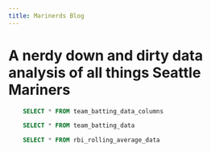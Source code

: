 ```yaml
---
title: Marinerds Blog
---
```


# A nerdy down and dirty data analysis of all things Seattle Mariners

```sql selected_team_batting_data
    SELECT * FROM team_batting_data_columns
```



<Dropdown
    data={selected_team_batting_data} 
    name=selected_column
    value=index
    multiple=true
/>


```sql selected_team_batting
    SELECT * FROM team_batting_data
```

<BarChart 
    data={selected_team_batting} 
    x=Team 
    y='${inputs.selected_column.value}'
/>



```sql rbi_rolling_avg
    SELECT * FROM rbi_rolling_average_data
```

<LineChart 
    data={rbi_rolling_avg}  
    x=Date
    y=rbi_rolling_avg
    title='RBI Rolling Average'
/>